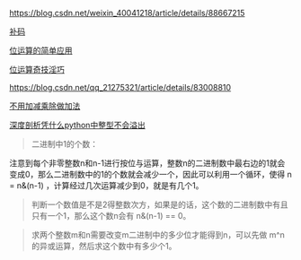 https://blog.csdn.net/weixin_40041218/article/details/88667215

[补码](https://blog.csdn.net/mengzhengjie/article/details/80611422)

[ 位运算的简单应用 ](https://blog.csdn.net/C20180630/article/details/57076374)

[ 位运算奇技淫巧 ](https://blog.csdn.net/deaidai/article/details/78167367)

https://blog.csdn.net/qq_21275321/article/details/83008810

[不用加减乘除做加法](https://github.com/awesometime/learn-git/blob/master/%E5%89%91%E6%8C%87Offer/48-%E4%B8%8D%E7%94%A8%E5%8A%A0%E5%87%8F%E4%B9%98%E9%99%A4%E5%81%9A%E5%8A%A0%E6%B3%95.md)

[深度剖析凭什么python中整型不会溢出](https://segmentfault.com/a/1190000015284473)

> 二进制中1的个数：

注意到每个非零整数n和n-1进行按位与运算，整数n的二进制数中最右边的1就会变成0，那么二进制数中的1的个数就会减少一个，因此可以利用一个循环，使得 n = n&(n-1) ，计算经过几次运算减少到0，就是有几个1。

> 判断一个数值是不是2得整数次方，如果是的话，这个数的二进制数中有且只有一个1，那么这个数n会有 n&(n-1) == 0。

> 求两个整数m和n需要改变m二进制中的多少位才能得到n，可以先做 m^n 的异或运算，然后求这个数中有多少个1。
